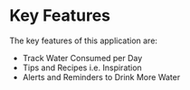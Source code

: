 
# Key Features
The key features of this application are:
- Track Water Consumed per Day 
- Tips and Recipes i.e. Inspiration 
- Alerts and Reminders to Drink More Water 


